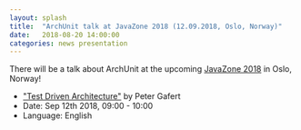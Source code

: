 ```yaml
---
layout: splash
title:  "ArchUnit talk at JavaZone 2018 (12.09.2018, Oslo, Norway)"
date:   2018-08-20 14:00:00
categories: news presentation
---
```


There will be a talk about ArchUnit at the upcoming [JavaZone 2018](https://2018.javazone.no/) in Oslo, Norway!

* ["Test Driven Architecture"](https://2018.javazone.no/program/ea1a0da6-77db-47fc-a2b7-ec714e81112e) by Peter Gafert
* Date: Sep 12th 2018, 09:00 - 10:00
* Language: English